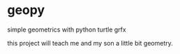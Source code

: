 # geopy
simple geometrics with python turtle grfx

this project will teach me and my son a little bit geometry.
